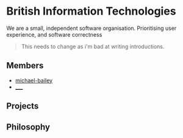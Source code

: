 # British Information Technologies

We are a small, independent software organisation. Prioritising user experience, and software correctness 
> This needs to change as i'm bad at writing introductions.

## Members
- [michael-bailey](https://michael-bailey.github.io)
- [___]()

## Projects

## Philosophy

